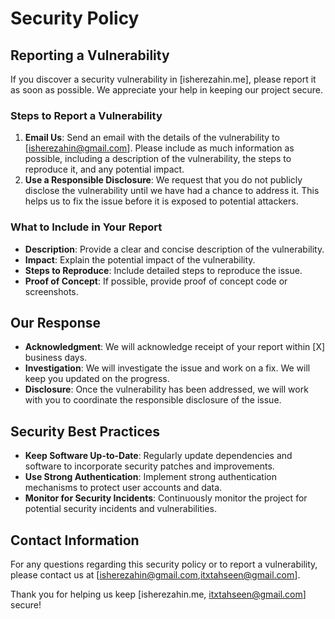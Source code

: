 # Security Policy

## Reporting a Vulnerability

If you discover a security vulnerability in [isherezahin.me], please report it as soon as possible. We appreciate your help in keeping our project secure.

### Steps to Report a Vulnerability

1. **Email Us**: Send an email with the details of the vulnerability to [isherezahin@gmail.com]. Please include as much information as possible, including a description of the vulnerability, the steps to reproduce it, and any potential impact.
2. **Use a Responsible Disclosure**: We request that you do not publicly disclose the vulnerability until we have had a chance to address it. This helps us to fix the issue before it is exposed to potential attackers.

### What to Include in Your Report

- **Description**: Provide a clear and concise description of the vulnerability.
- **Impact**: Explain the potential impact of the vulnerability.
- **Steps to Reproduce**: Include detailed steps to reproduce the issue.
- **Proof of Concept**: If possible, provide proof of concept code or screenshots.

## Our Response

- **Acknowledgment**: We will acknowledge receipt of your report within [X] business days.
- **Investigation**: We will investigate the issue and work on a fix. We will keep you updated on the progress.
- **Disclosure**: Once the vulnerability has been addressed, we will work with you to coordinate the responsible disclosure of the issue.

## Security Best Practices

- **Keep Software Up-to-Date**: Regularly update dependencies and software to incorporate security patches and improvements.
- **Use Strong Authentication**: Implement strong authentication mechanisms to protect user accounts and data.
- **Monitor for Security Incidents**: Continuously monitor the project for potential security incidents and vulnerabilities.

## Contact Information

For any questions regarding this security policy or to report a vulnerability, please contact us at [isherezahin@gmail.com,itxtahseen@gmail.com].

Thank you for helping us keep [isherezahin.me, itxtahseen@gmail.com] secure!

